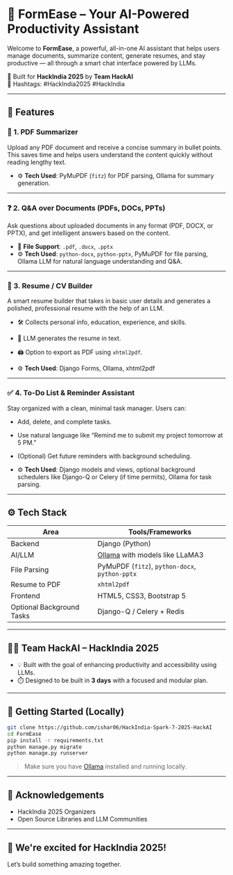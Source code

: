 
# 🚀 FormEase – Your AI-Powered Productivity Assistant

Welcome to **FormEase**, a powerful, all-in-one AI assistant that helps users manage documents, summarize content, generate resumes, and stay productive — all through a smart chat interface powered by LLMs.

🎯 Built for **HackIndia 2025** by **Team HackAI**  
🔗 Hashtags: #HackIndia2025 #HackIndia

---

## 📌 Features

### 📝 1. PDF Summarizer
Upload any PDF document and receive a concise summary in bullet points. This saves time and helps users understand the content quickly without reading lengthy text.

- ⚙️ **Tech Used**: PyMuPDF (`fitz`) for PDF parsing, Ollama for summary generation.

---

### ❓ 2. Q&A over Documents (PDFs, DOCs, PPTs)
Ask questions about uploaded documents in any format (PDF, DOCX, or PPTX), and get intelligent answers based on the content.

- 📄 **File Support**: `.pdf`, `.docx`, `.pptx`
- ⚙️ **Tech Used**: `python-docx`, `python-pptx`, PyMuPDF for file parsing, Ollama LLM for natural language understanding and Q&A.

---

### 📄 3. Resume / CV Builder
A smart resume builder that takes in basic user details and generates a polished, professional resume with the help of an LLM.

- 🛠️ Collects personal info, education, experience, and skills.
- 🧠 LLM generates the resume in text.
- 🖨️ Option to export as PDF using `xhtml2pdf`.

- ⚙️ **Tech Used**: Django Forms, Ollama, xhtml2pdf

---

### ✅ 4. To-Do List & Reminder Assistant
Stay organized with a clean, minimal task manager. Users can:
- Add, delete, and complete tasks.
- Use natural language like “Remind me to submit my project tomorrow at 5 PM.”
- (Optional) Get future reminders with background scheduling.

- ⚙️ **Tech Used**: Django models and views, optional background schedulers like Django-Q or Celery (if time permits), Ollama for task parsing.

---

## ⚙️ Tech Stack

| Area | Tools/Frameworks |
|------|------------------|
| Backend | Django (Python) |
| AI/LLM | [Ollama](https://ollama.com/) with models like LLaMA3 |
| File Parsing | PyMuPDF (`fitz`), `python-docx`, `python-pptx` |
| Resume to PDF | `xhtml2pdf` |
| Frontend | HTML5, CSS3, Bootstrap 5 |
| Optional Background Tasks | Django-Q / Celery + Redis |


---

## 👨‍💻 Team HackAI – HackIndia 2025
- 💡 Built with the goal of enhancing productivity and accessibility using LLMs.
- ⏱️ Designed to be built in **3 days** with a focused and modular plan.

---

## 🚀 Getting Started (Locally)
```bash
git clone https://github.com/ishar06/HackIndia-Spark-7-2025-HackAI
cd FormEase
pip install -r requirements.txt
python manage.py migrate
python manage.py runserver
```

> Make sure you have [Ollama](https://ollama.com/download) installed and running locally.

---

## 🙌 Acknowledgements
- HackIndia 2025 Organizers
- Open Source Libraries and LLM Communities

---

## 📢 We're excited for HackIndia 2025!  
Let’s build something amazing together.

